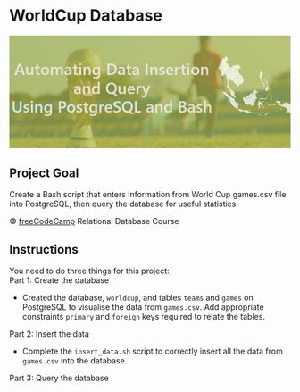# WorldCup Database

![](WorldCup.jpeg)

## Project Goal
Create a Bash script that enters information from World Cup games.csv file into PostgreSQL, then query the database for useful statistics.

:copyright: [freeCodeCamp](https://www.freecodecamp.org/learn/relational-database/) Relational Database Course

## Instructions
You need to do three things for this project: <br/>
Part 1: Create the database <br/>
- Created the database, `worldcup`, and tables `teams` and `games` on PostgreSQL to visualise the data from `games.csv`. Add appropriate constraints `primary` and `foreign` keys required to relate the tables. 

Part 2: Insert the data <br/>
- Complete the `insert_data.sh` script to correctly insert all the data from `games.csv` into the database.

Part 3: Query the database <br/>



